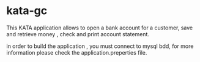 # kata-gc
This  KATA application  allows to open a bank account for a customer, save and retrieve money , check and print account statement.

in order to build the application , you must connect to mysql bdd, for more information please check the application.preperties file.


